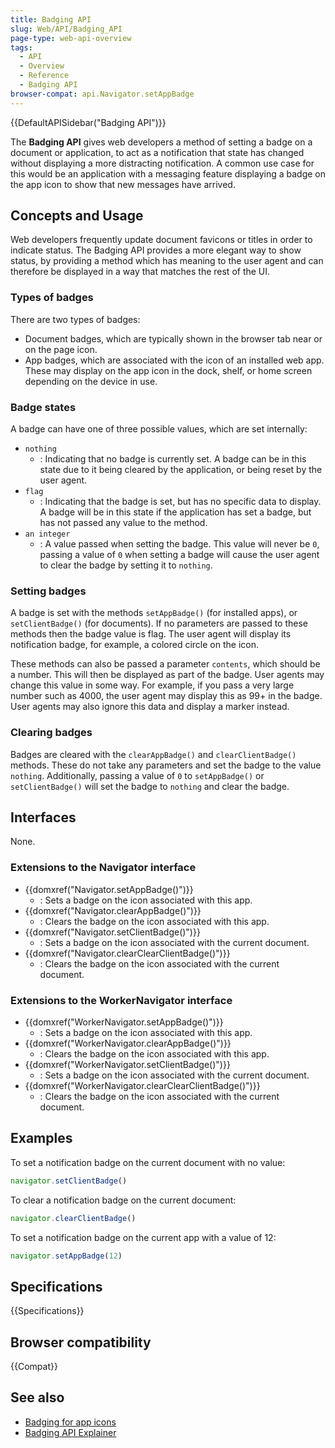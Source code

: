 ```yaml
---
title: Badging API
slug: Web/API/Badging_API
page-type: web-api-overview
tags:
  - API
  - Overview
  - Reference
  - Badging API
browser-compat: api.Navigator.setAppBadge
---
```

{{DefaultAPISidebar("Badging API")}}

The **Badging API** gives web developers a method of setting a badge on a document or application, to act as a notification that state has changed without displaying a more distracting notification. A common use case for this would be an application with a messaging feature displaying a badge on the app icon to show that new messages have arrived.

## Concepts and Usage

Web developers frequently update document favicons or titles in order to indicate status. The Badging API provides a more elegant way to show status, by providing a method which has meaning to the user agent and can therefore be displayed in a way that matches the rest of the UI.

### Types of badges

There are two types of badges:

- Document badges, which are typically shown in the browser tab near or on the page icon.
- App badges, which are associated with the icon of an installed web app. These may display on the app icon in the dock, shelf, or home screen depending on the device in use.

### Badge states

A badge can have one of three possible values, which are set internally:

- `nothing`
  - : Indicating that no badge is currently set. A badge can be in this state due to it being cleared by the application, or being reset by the user agent.
- `flag`
  - : Indicating that the badge is set, but has no specific data to display. A badge will be in this state if the application has set a badge, but has not passed any value to the method.
- `an integer`
  - : A value passed when setting the badge. This value will never be `0`, passing a value of `0` when setting a badge will cause the user agent to clear the badge by setting it to `nothing`.

### Setting badges

A badge is set with the methods `setAppBadge()` (for installed apps), or `setClientBadge()` (for documents). If no parameters are passed to these methods then the badge value is flag. The user agent will display its notification badge, for example, a colored circle on the icon.

These methods can also be passed a parameter `contents`, which should be a number. This will then be displayed as part of the badge. User agents may change this value in some way. For example, if you pass a very large number such as 4000, the user agent may display this as 99+ in the badge. User agents may also ignore this data and display a marker instead.

### Clearing badges

Badges are cleared with the `clearAppBadge()` and `clearClientBadge()` methods. These do not take any parameters and set the badge to the value `nothing`. Additionally, passing a value of `0` to `setAppBadge()` or `setClientBadge()` will set the badge to `nothing` and clear the badge.

## Interfaces

None.

### Extensions to the Navigator interface

- {{domxref("Navigator.setAppBadge()")}}
  - : Sets a badge on the icon associated with this app.
- {{domxref("Navigator.clearAppBadge()")}}
  - : Clears the badge on the icon associated with this app.
- {{domxref("Navigator.setClientBadge()")}}
  - : Sets a badge on the icon associated with the current document.
- {{domxref("Navigator.clearClearClientBadge()")}}
  - : Clears the badge on the icon associated with the current document.

### Extensions to the WorkerNavigator interface

- {{domxref("WorkerNavigator.setAppBadge()")}}
  - : Sets a badge on the icon associated with this app.
- {{domxref("WorkerNavigator.clearAppBadge()")}}
  - : Clears the badge on the icon associated with this app.
- {{domxref("WorkerNavigator.setClientBadge()")}}
  - : Sets a badge on the icon associated with the current document.
- {{domxref("WorkerNavigator.clearClearClientBadge()")}}
  - : Clears the badge on the icon associated with the current document.

## Examples

To set a notification badge on the current document with no value:

```js
navigator.setClientBadge()
```

To clear a notification badge on the current document:

```js
navigator.clearClientBadge()
```

To set a notification badge on the current app with a value of 12:

```js
navigator.setAppBadge(12)
```

## Specifications

{{Specifications}}

## Browser compatibility

{{Compat}}

## See also

- [Badging for app icons](https://web.dev/badging-api/)
- [Badging API Explainer](https://github.com/w3c/badging/blob/main/explainer.md)
